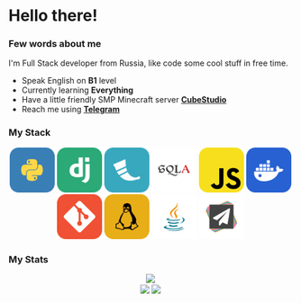 <div id="header" align="center">
  <h1 align="left">Hello there!</h1>
  <a href="https://t.me/fadegor05">
  <!--<img src="https://img.shields.io/badge/-telegram-red?color=white&logo=telegram&logoColor=black" alt="Telegram Badge"/>-->
  </a>
</div>
<div id="about_me">
  <h3>Few words about me</h3>
  I'm Full Stack developer from Russia, like code some cool stuff in free time.
  <ul>
  <li>Speak English on <b>B1</b> level</li>
  <li>Currently learning <b>Everything</b></li>
  <li>Have a little friendly SMP Minecraft server <b><a href="https://fadegor05.github.io/CubeStudio">CubeStudio</a></b></li>
  <li>Reach me using <b><a href="https://t.me/fadegor05">Telegram</a></b></li>
  
</ul>
</div>
<div id="languages_and_tools">
  <h3>My Stack</h3>
  <div align="center">
  <img src="./python.png" height=80>
  <img src="./django.png" height=80>
  <img src="./flask.png" height=80>
  <img src="./sqla.png" height=80>
  <img src="./javascript.png" height=80>
  <img src="./docker.png" height=80>
  <img src="./git.png" height=80>
  <img src="./linux.png" height=80>
  <img src="./java.png" height=80>
  <img src="./papermc.png" height=80>
  </div>
</div>
<div id="stats">
  <h3>My Stats</h3>
  <div align="center">
  <img src="http://github-profile-summary-cards.vercel.app/api/cards/profile-details?username=fadegor05&theme=github_dark">
  </div>
  <div align="center">
  <img src="http://github-profile-summary-cards.vercel.app/api/cards/most-commit-language?username=fadegor05&theme=github_dark">
  <img src="http://github-profile-summary-cards.vercel.app/api/cards/stats?username=fadegor05&theme=github_dark">
  </div>
</div>

